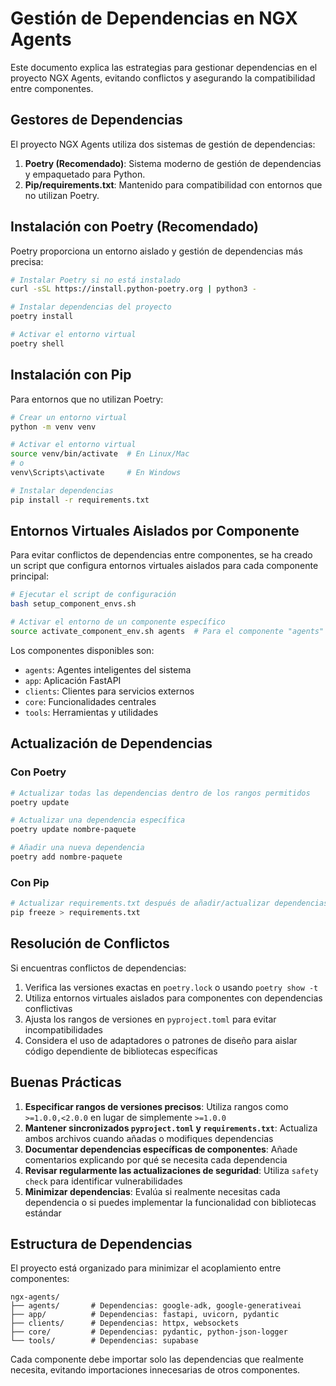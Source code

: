 # Gestión de Dependencias en NGX Agents

Este documento explica las estrategias para gestionar dependencias en el proyecto NGX Agents, evitando conflictos y asegurando la compatibilidad entre componentes.

## Gestores de Dependencias

El proyecto NGX Agents utiliza dos sistemas de gestión de dependencias:

1. **Poetry (Recomendado)**: Sistema moderno de gestión de dependencias y empaquetado para Python.
2. **Pip/requirements.txt**: Mantenido para compatibilidad con entornos que no utilizan Poetry.

## Instalación con Poetry (Recomendado)

Poetry proporciona un entorno aislado y gestión de dependencias más precisa:

```bash
# Instalar Poetry si no está instalado
curl -sSL https://install.python-poetry.org | python3 -

# Instalar dependencias del proyecto
poetry install

# Activar el entorno virtual
poetry shell
```

## Instalación con Pip

Para entornos que no utilizan Poetry:

```bash
# Crear un entorno virtual
python -m venv venv

# Activar el entorno virtual
source venv/bin/activate  # En Linux/Mac
# o
venv\Scripts\activate     # En Windows

# Instalar dependencias
pip install -r requirements.txt
```

## Entornos Virtuales Aislados por Componente

Para evitar conflictos de dependencias entre componentes, se ha creado un script que configura entornos virtuales aislados para cada componente principal:

```bash
# Ejecutar el script de configuración
bash setup_component_envs.sh

# Activar el entorno de un componente específico
source activate_component_env.sh agents  # Para el componente "agents"
```

Los componentes disponibles son:
- `agents`: Agentes inteligentes del sistema
- `app`: Aplicación FastAPI
- `clients`: Clientes para servicios externos
- `core`: Funcionalidades centrales
- `tools`: Herramientas y utilidades

## Actualización de Dependencias

### Con Poetry

```bash
# Actualizar todas las dependencias dentro de los rangos permitidos
poetry update

# Actualizar una dependencia específica
poetry update nombre-paquete

# Añadir una nueva dependencia
poetry add nombre-paquete
```

### Con Pip

```bash
# Actualizar requirements.txt después de añadir/actualizar dependencias
pip freeze > requirements.txt
```

## Resolución de Conflictos

Si encuentras conflictos de dependencias:

1. Verifica las versiones exactas en `poetry.lock` o usando `poetry show -t`
2. Utiliza entornos virtuales aislados para componentes con dependencias conflictivas
3. Ajusta los rangos de versiones en `pyproject.toml` para evitar incompatibilidades
4. Considera el uso de adaptadores o patrones de diseño para aislar código dependiente de bibliotecas específicas

## Buenas Prácticas

1. **Especificar rangos de versiones precisos**: Utiliza rangos como `>=1.0.0,<2.0.0` en lugar de simplemente `>=1.0.0`
2. **Mantener sincronizados `pyproject.toml` y `requirements.txt`**: Actualiza ambos archivos cuando añadas o modifiques dependencias
3. **Documentar dependencias específicas de componentes**: Añade comentarios explicando por qué se necesita cada dependencia
4. **Revisar regularmente las actualizaciones de seguridad**: Utiliza `safety check` para identificar vulnerabilidades
5. **Minimizar dependencias**: Evalúa si realmente necesitas cada dependencia o si puedes implementar la funcionalidad con bibliotecas estándar

## Estructura de Dependencias

El proyecto está organizado para minimizar el acoplamiento entre componentes:

```
ngx-agents/
├── agents/       # Dependencias: google-adk, google-generativeai
├── app/          # Dependencias: fastapi, uvicorn, pydantic
├── clients/      # Dependencias: httpx, websockets
├── core/         # Dependencias: pydantic, python-json-logger
└── tools/        # Dependencias: supabase
```

Cada componente debe importar solo las dependencias que realmente necesita, evitando importaciones innecesarias de otros componentes.
